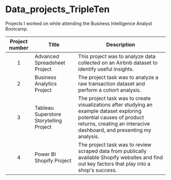 # Data_projects_TripleTen
Projects I worked on while attending the Business Intelligence Analyst Bootcamp.


| Project number | Title | Description |
| :-----------: | ----------- |----------- |
| 1 | Advanced Spreadsheet Project| This project was to analyze data collected on an Airbnb dataset to identify useful insights. |
| 2 | Business Analytics Project | The project task was to analyze a raw transaction dataset and perform a cohort analysis. |
| 3 | Tableau Superstore Storytelling Project | The project task was to create visualizations after studying an example dataset exploring potential causes of product returns, creating an interacive dashboard, and presenting my analysis. |
| 4 | Power BI Shopify Project | The project task was to review scraped data from publically available Shopify websites and find out key factors that play into a shop's success.
